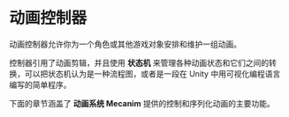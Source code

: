 <!-- Unity Manual > Animation > Animator Controllers -->

<!-- # Animator Controllers -->
# 动画控制器

<!-- An Animator Controller allows you to arrange and maintain a set of animations for a character or other animated Game Object. -->

动画控制器允许你为一个角色或其他游戏对象安排和维护一组动画。

<!-- The controller has references to the animation clips used within it, and manages the various animation states and the transitions between them using a so-called **State Machine**, which could be thought of as a kind of flow-chart, or a simple program written in a visual programming language within Unity. -->

控制器引用了动画剪辑，并且使用 **状态机** 来管理各种动画状态和它们之间的转换，可以把状态机认为是一种流程图，或者是一段在 Unity 中用可视化编程语言编写的简单程序。

<!-- The following sections cover the main features that Mecanim provides for controlling and sequencing your animations. -->

下面的章节涵盖了 **动画系统 Mecanim** 提供的控制和序列化动画的主要功能。
